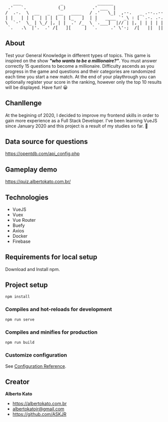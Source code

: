 <pre align="center">
   ___               _             ______                             
 .'   `.            (_)          .' ___  |                            
/  .-.  \  __   _   __   ____   / .'   \_|  ,--.   _ .--..--.  .---.  
| |   | | [  | | | [  | [_   ]  | |   ____ `'_\ : [ `.-. .-. |/ /__\\ 
\  `-'  \_ | \_/ |, | |  .' /_  \ `.___]  |// | |, | | | | | || \__., 
 `.___.\__|'.__.'_/[___][_____]  `._____.' \'-;__/[___||__||__]'.__.' 
</pre>

## About
Test your General Knowledge in different types of topics. This game is inspired on the show <i><b>"who wants to be a millionaire?"</b></i>. You must answer correctly 15 questions to become a millionaire. Difficulty ascends as you progress in the game and questions and their categories are randomized each time you start a new match. At the end of your playthrough you can optionally register your score in the ranking, however only the top 10 results will be displayed. Have fun! :grinning:

## Chanllenge
At the begining of 2020, I decided to improve my frontend skills in order to gain more experience as a Full Stack Developer. I've been learning VueJS since January 2020 and this project is a result of my studies so far. :beginner:

## Data source for questions
https://opentdb.com/api_config.php

## Gameplay demo
https://quiz.albertokato.com.br/

## Technologies
<ul>
  <li>
      VueJS

  </li>
  <li>
      Vuex
  </li>
  <li>
      Vue Router
  </li>
  <li>
      Buefy
  </li>
  
  <li>
      Axios
  </li>
  <li>
      Docker 
  </li>
  <li>
     Firebase
  </li>
</ul>

## Requirements for local setup
Download and Install npm.

## Project setup
```
npm install
```

### Compiles and hot-reloads for development
```
npm run serve
```

### Compiles and minifies for production
```
npm run build
```

### Customize configuration
See [Configuration Reference](https://cli.vuejs.org/config/).

## Creator
**Alberto Kato**
- <https://albertokato.com.br>
- albertokatojr@gmail.com
- <https://github.com/ASKJR>



